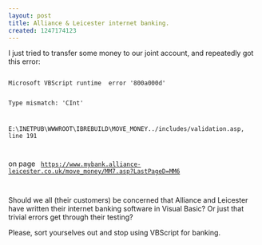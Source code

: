 ```yaml
--- 
layout: post
title: Alliance & Leicester internet banking.
created: 1247174123
---
```

I just tried to transfer some money to our joint account, and repeatedly got this error:

<code>
Microsoft VBScript runtime  error '800a000d'

Type mismatch: 'CInt'

E:\INETPUB\WWWROOT\IBREBUILD\MOVE_MONEY\../includes/validation.asp, line 191 

</code>

on page
<code>
https://www.mybank.alliance-leicester.co.uk/move_money/MM7.asp?LastPageD=MM6

</code>

Should we all (their customers) be concerned that Alliance and Leicester have written their internet banking software in Visual Basic?  Or just that trivial errors get through their testing?

Please, sort yourselves out and stop using VBScript for banking.
